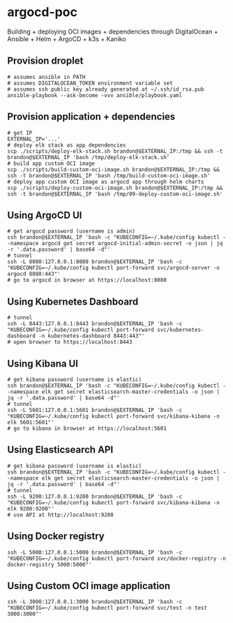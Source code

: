 # argocd-poc
Building + deploying OCI images + dependencies through DigitalOcean + Ansible + Helm + ArgoCD + k3s + Kaniko

## Provision droplet

```shell
# assumes ansible in PATH
# assumes DIGITALOCEAN_TOKEN environment variable set
# assumes ssh public key already generated at ~/.ssh/id_rsa.pub
ansible-playbook --ask-become -vvv ansible/playbook.yaml
```

## Provision application + dependencies

```shell
# get IP
EXTERNAL_IP='...'
# deploy elk stack as app dependencies
scp ./scripts/deploy-elk-stack.sh brandon@$EXTERNAL_IP:/tmp && ssh -t brandon@$EXTERNAL_IP 'bash /tmp/deploy-elk-stack.sh'
# build app custom OCI image
scp ./scripts/build-custom-oci-image.sh brandon@$EXTERNAL_IP:/tmp && ssh -t brandon@$EXTERNAL_IP 'bash /tmp/build-custom-oci-image.sh'
# deploy app custom OCI image as argocd app through helm charts
scp ./scripts/deploy-custom-oci-image.sh brandon@$EXTERNAL_IP:/tmp && ssh -t brandon@$EXTERNAL_IP 'bash /tmp/09-deploy-custom-oci-image.sh'
```

## Using ArgoCD UI

```shell
# get argocd password (username is admin)
ssh brandon@$EXTERNAL_IP 'bash -c "KUBECONFIG=~/.kube/config kubectl --namespace argocd get secret argocd-initial-admin-secret -o json | jq -r '.data.password' | base64 -d"'
# tunnel
ssh -L 8080:127.0.0.1:8080 brandon@$EXTERNAL_IP 'bash -c "KUBECONFIG=~/.kube/config kubectl port-forward svc/argocd-server -n argocd 8080:443"'
# go to argocd in browser at https://localhost:8080
```

## Using Kubernetes Dashboard

```shell
# tunnel
ssh -L 8443:127.0.0.1:8443 brandon@$EXTERNAL_IP 'bash -c "KUBECONFIG=~/.kube/config kubectl port-forward svc/kubernetes-dashboard -n kubernetes-dashboard 8443:443"'
# open browser to https://localhost:8443
```

## Using Kibana UI

```shell
# get kibana password (username is elastic)
ssh brandon@$EXTERNAL_IP 'bash -c "KUBECONFIG=~/.kube/config kubectl --namespace elk get secret elasticsearch-master-credentials -o json | jq -r '.data.password' | base64 -d"'
# tunnel
ssh -L 5601:127.0.0.1:5601 brandon@$EXTERNAL_IP 'bash -c "KUBECONFIG=~/.kube/config kubectl port-forward svc/kibana-kibana -n elk 5601:5601"'
# go to kibana in browser at https://localhost:5601
```

## Using Elasticsearch API

```shell
# get kibana password (username is elastic)
ssh brandon@$EXTERNAL_IP 'bash -c "KUBECONFIG=~/.kube/config kubectl --namespace elk get secret elasticsearch-master-credentials -o json | jq -r '.data.password' | base64 -d"'
# tunnel
ssh -L 9200:127.0.0.1:9200 brandon@$EXTERNAL_IP 'bash -c "KUBECONFIG=~/.kube/config kubectl port-forward svc/kibana-kibana -n elk 9200:9200"'
# use API at http://localhost:9200
```

## Using Docker registry

```shell
ssh -L 5000:127.0.0.1:5000 brandon@$EXTERNAL_IP 'bash -c "KUBECONFIG=~/.kube/config kubectl port-forward svc/docker-registry -n docker-registry 5000:5000"'
```

## Using Custom OCI image application

```shell
ssh -L 3000:127.0.0.1:3000 brandon@$EXTERNAL_IP 'bash -c "KUBECONFIG=~/.kube/config kubectl port-forward svc/test -n test 3000:3000"'
```
